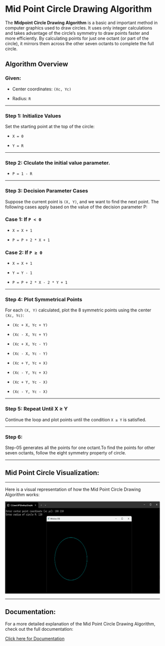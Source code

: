 # Mid Point Circle Drawing Algorithm

The **Midpoint Circle Drawing Algorithm** is a basic and important method in computer graphics used to draw circles. It uses only integer calculations and takes advantage of the circle’s symmetry to draw points faster and more efficiently. By calculating points for just one octant (or part of the circle), it mirrors them across the other seven octants to complete the full circle.
## Algorithm Overview

### Given:
- Center coordinates: `(Xc, Yc)`

- Radius: `R`

---

### Step 1: Initialize Values


Set the starting point at the top of the circle:

- `X = 0`

- `Y = R`

---

### Step 2: Clculate the initial value parameter.
- `P = 1 - R`

---

### Step 3: Decision Parameter Cases

Suppose the current point is `(X, Y)`, and we want to find the next point. The following cases apply based on the value of the decision parameter P:

### Case 1: If `P < 0`
- `X = X + 1`

- `P = P + 2 * X + 1`

### Case 2: If `P ≥ 0`
- `X = X + 1`

- `Y = Y - 1`

- `P = P + 2 * X - 2 * Y + 1`



---

### Step 4: Plot Symmetrical Points

For each `(X, Y)` calculated, plot the 8 symmetric points using the center `(Xc, Yc)`:

- `(Xc + X, Yc + Y)`

- `(Xc - X, Yc + Y)`

- `(Xc + X, Yc - Y)`

- `(Xc - X, Yc - Y)`

- `(Xc + Y, Yc + X)`

- `(Xc - Y, Yc + X)`

- `(Xc + Y, Yc - X)`

- `(Xc - Y, Yc - X)`

---
### Step 5: Repeat Until X ≥ Y

Continue the loop and plot points until the condition `X ≥ Y` is satisfied.

---
### Step 6:

Step-05 generates all the points for one octant.To find the points for other seven octants, follow the eight symmetry property of circle.


---
##  Mid Point Circle Visualization:
---

Here is a visual representation of how the  Mid Point Circle Drawing Algorithm works:

<img src="output.png" width="700" height="300" alt="DDA">

---

## Documentation:

For a more detailed explanation of the Mid Point Circle Drawing Algorithm, check out the full documentation:

[Click here for Documentation]()




